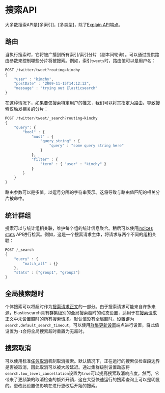 # 搜索API

大多数搜索API是[多索引]，[多类型]，除了[Explain API](./Search_APIs/Explain_API.md)端点。

## 路由

当执行搜索时，它将被广播到所有索引/索引分片（副本间轮询）。可以通过提供路由参数来控制哪些分片将被搜索。例如，索引`tweets`时，路由值可以是用户名：

```js
POST /twitter/tweet?routing=kimchy
{
    "user" : "kimchy",
    "postDate" : "2009-11-15T14:12:12",
    "message" : "trying out Elasticsearch"
}
```

在这种情况下，如果要仅搜索特定用户的推文，我们可以将其指定为路由，导致搜索仅触发相关的分片：

```js
POST /twitter/tweet/_search?routing=kimchy
{
    "query": {
        "bool" : {
            "must" : {
                "query_string" : {
                    "query" : "some query string here"
                }
            },
            "filter" : {
                "term" : { "user" : "kimchy" }
            }
        }
    }
}
```

路由参数可以是多值，以逗号分隔的字符串表示。这将导致与路由值匹配的相关分片被命中。

## 统计群组

搜索可以与统计组相关联，维护每个组的统计信息聚合。稍后可以使用[indices stats](./Indices_APIs/Indices_Stats.md) API进行检索。例如，这是一个搜索请求主体，将请求与两个不同的组相关联：

```js
POST /_search
{
    "query" : {
        "match_all" : {}
    },
    "stats" : ["group1", "group2"]
}
```

## 全局搜索超时

个体搜索可以将超时作为[搜索请求正文](./Search_APIs/Request_Body_Search.md)的一部分。由于搜索请求可能来自许多来源，Elasticsearch具有群集级别的全局搜索超时的动态设置，适用于在[搜索请求正文](./Search_APIs/Request_Body_Search.md)中未设置超时的所有搜索请求。默认值没有全局超时。设置键为`search.default_search_timeout`，可以使用[群集更新设置](./Cluster_APIs/Cluster_Update_Settings.md)端点进行设置。将此值设置为`-1`会将全局搜索超时重置为无超时。

## 搜索取消

可以使用标准[任务取消](./Cluster_APIs/Task_Management_API.md#task-cancellation)机制取消搜索。默认情况下，正在运行的搜索仅检查段边界是否被取消，因此取消可以被大段延迟。通过集群级别设置动态将`search.low_level_cancellation`设置为`true`可以提高搜索取消响应度。然而，它带来了更频繁的取消检查的额外开销，这在大型快速运行的搜索查询上可以是明显的。更改此设置仅影响在进行更改后开始的搜索。
